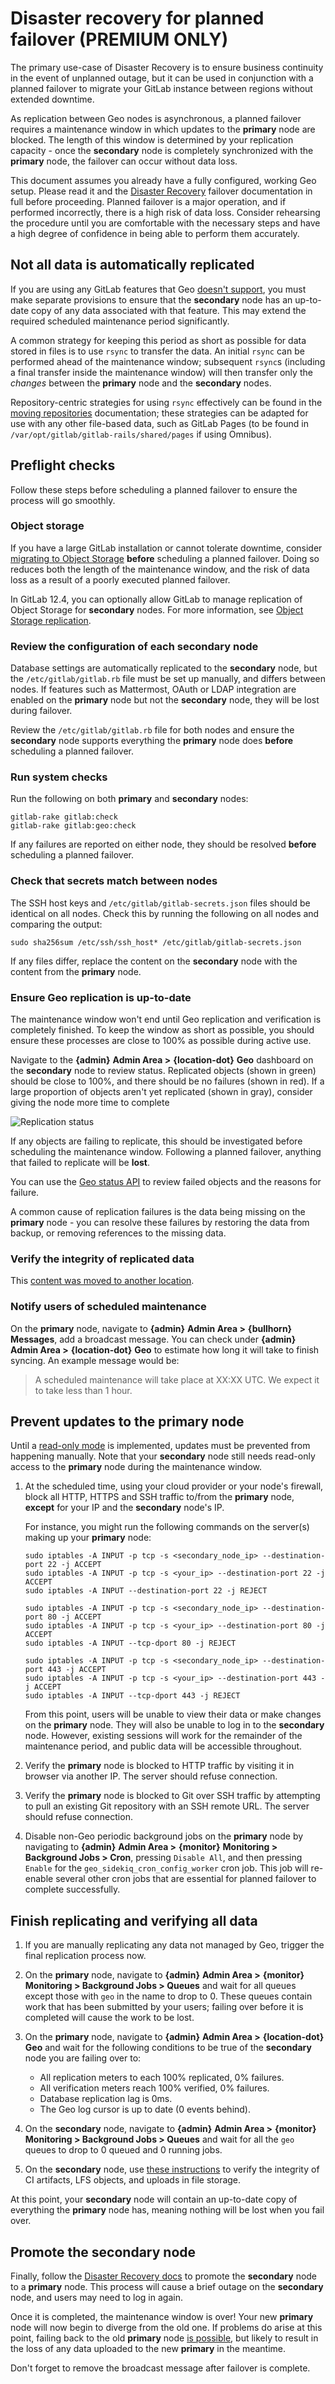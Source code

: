 # Disaster recovery for planned failover **(PREMIUM ONLY)**

The primary use-case of Disaster Recovery is to ensure business continuity in
the event of unplanned outage, but it can be used in conjunction with a planned
failover to migrate your GitLab instance between regions without extended
downtime.

As replication between Geo nodes is asynchronous, a planned failover requires
a maintenance window in which updates to the **primary** node are blocked. The
length of this window is determined by your replication capacity - once the
**secondary** node is completely synchronized with the **primary** node, the failover can occur without
data loss.

This document assumes you already have a fully configured, working Geo setup.
Please read it and the [Disaster Recovery](index.md) failover
documentation in full before proceeding. Planned failover is a major operation,
and if performed incorrectly, there is a high risk of data loss. Consider
rehearsing the procedure until you are comfortable with the necessary steps and
have a high degree of confidence in being able to perform them accurately.

## Not all data is automatically replicated

If you are using any GitLab features that Geo [doesn't support](../replication/index.md#current-limitations),
you must make separate provisions to ensure that the **secondary** node has an
up-to-date copy of any data associated with that feature. This may extend the
required scheduled maintenance period significantly.

A common strategy for keeping this period as short as possible for data stored
in files is to use `rsync` to transfer the data. An initial `rsync` can be
performed ahead of the maintenance window; subsequent `rsync`s (including a
final transfer inside the maintenance window) will then transfer only the
*changes* between the **primary** node and the **secondary** nodes.

Repository-centric strategies for using `rsync` effectively can be found in the
[moving repositories](../../operations/moving_repositories.md) documentation; these strategies can
be adapted for use with any other file-based data, such as GitLab Pages (to
be found in `/var/opt/gitlab/gitlab-rails/shared/pages` if using Omnibus).

## Preflight checks

Follow these steps before scheduling a planned failover to ensure the process
will go smoothly.

### Object storage

If you have a large GitLab installation or cannot tolerate downtime, consider
[migrating to Object Storage](../replication/object_storage.md) **before** scheduling a planned failover.
Doing so reduces both the length of the maintenance window, and the risk of data
loss as a result of a poorly executed planned failover.

In GitLab 12.4, you can optionally allow GitLab to manage replication of Object Storage for
**secondary** nodes. For more information, see [Object Storage replication](../replication/object_storage.md).

### Review the configuration of each **secondary** node

Database settings are automatically replicated to the **secondary**  node, but the
`/etc/gitlab/gitlab.rb` file must be set up manually, and differs between
nodes. If features such as Mattermost, OAuth or LDAP integration are enabled
on the **primary** node but not the **secondary** node, they will be lost during failover.

Review the `/etc/gitlab/gitlab.rb` file for both nodes and ensure the **secondary** node
supports everything the **primary** node does **before** scheduling a planned failover.

### Run system checks

Run the following on both **primary** and **secondary** nodes:

```shell
gitlab-rake gitlab:check
gitlab-rake gitlab:geo:check
```

If any failures are reported on either node, they should be resolved **before**
scheduling a planned failover.

### Check that secrets match between nodes

The SSH host keys and `/etc/gitlab/gitlab-secrets.json` files should be
identical on all nodes. Check this by running the following on all nodes and
comparing the output:

```shell
sudo sha256sum /etc/ssh/ssh_host* /etc/gitlab/gitlab-secrets.json
```

If any files differ, replace the content on the **secondary** node with the
content from the **primary** node.

### Ensure Geo replication is up-to-date

The maintenance window won't end until Geo replication and verification is
completely finished. To keep the window as short as possible, you should
ensure these processes are close to 100% as possible during active use.

Navigate to the **{admin}** **Admin Area >** **{location-dot}** **Geo** dashboard on the **secondary** node to
review status. Replicated objects (shown in green) should be close to 100%,
and there should be no failures (shown in red). If a large proportion of
objects aren't yet replicated (shown in gray), consider giving the node more
time to complete

![Replication status](img/replication-status.png)

If any objects are failing to replicate, this should be investigated before
scheduling the maintenance window. Following a planned failover, anything that
failed to replicate will be **lost**.

You can use the [Geo status API](../../../api/geo_nodes.md#retrieve-project-sync-or-verification-failures-that-occurred-on-the-current-node) to review failed objects and
the reasons for failure.

A common cause of replication failures is the data being missing on the
**primary** node - you can resolve these failures by restoring the data from backup,
or removing references to the missing data.

### Verify the integrity of replicated data

This [content was moved to another location](background_verification.md).

### Notify users of scheduled maintenance

On the **primary** node, navigate to **{admin}** **Admin Area >** **{bullhorn}** **Messages**, add a broadcast
message. You can check under **{admin}** **Admin Area >** **{location-dot}** **Geo** to estimate how long it
will take to finish syncing. An example message would be:

> A scheduled maintenance will take place at XX:XX UTC. We expect it to take
> less than 1 hour.

## Prevent updates to the **primary** node

Until a [read-only mode](https://gitlab.com/gitlab-org/gitlab/-/issues/14609) is implemented, updates must be prevented
from happening manually. Note that your **secondary** node still needs read-only
access to the **primary** node during the maintenance window.

1. At the scheduled time, using your cloud provider or your node's firewall, block
   all HTTP, HTTPS and SSH traffic to/from the **primary** node, **except** for your IP and
   the **secondary** node's IP.

   For instance, you might run the following commands on the server(s) making up your **primary** node:

   ```shell
   sudo iptables -A INPUT -p tcp -s <secondary_node_ip> --destination-port 22 -j ACCEPT
   sudo iptables -A INPUT -p tcp -s <your_ip> --destination-port 22 -j ACCEPT
   sudo iptables -A INPUT --destination-port 22 -j REJECT

   sudo iptables -A INPUT -p tcp -s <secondary_node_ip> --destination-port 80 -j ACCEPT
   sudo iptables -A INPUT -p tcp -s <your_ip> --destination-port 80 -j ACCEPT
   sudo iptables -A INPUT --tcp-dport 80 -j REJECT

   sudo iptables -A INPUT -p tcp -s <secondary_node_ip> --destination-port 443 -j ACCEPT
   sudo iptables -A INPUT -p tcp -s <your_ip> --destination-port 443 -j ACCEPT
   sudo iptables -A INPUT --tcp-dport 443 -j REJECT
   ```

   From this point, users will be unable to view their data or make changes on the
   **primary** node. They will also be unable to log in to the **secondary** node.
   However, existing sessions will work for the remainder of the maintenance period, and
   public data will be accessible throughout.

1. Verify the **primary** node is blocked to HTTP traffic by visiting it in browser via
   another IP. The server should refuse connection.

1. Verify the **primary** node is blocked to Git over SSH traffic by attempting to pull an
   existing Git repository with an SSH remote URL. The server should refuse
   connection.

1. Disable non-Geo periodic background jobs on the **primary** node by navigating
   to **{admin}** **Admin Area >** **{monitor}** **Monitoring > Background Jobs > Cron**, pressing `Disable All`,
   and then pressing `Enable` for the `geo_sidekiq_cron_config_worker` cron job.
   This job will re-enable several other cron jobs that are essential for planned
   failover to complete successfully.

## Finish replicating and verifying all data

1. If you are manually replicating any data not managed by Geo, trigger the
   final replication process now.
1. On the **primary** node, navigate to **{admin}** **Admin Area >** **{monitor}** **Monitoring > Background Jobs > Queues**
   and wait for all queues except those with `geo` in the name to drop to 0.
   These queues contain work that has been submitted by your users; failing over
   before it is completed will cause the work to be lost.
1. On the **primary** node, navigate to **{admin}** **Admin Area >** **{location-dot}** **Geo** and wait for the
   following conditions to be true of the **secondary** node you are failing over to:

   - All replication meters to each 100% replicated, 0% failures.
   - All verification meters reach 100% verified, 0% failures.
   - Database replication lag is 0ms.
   - The Geo log cursor is up to date (0 events behind).

1. On the **secondary** node, navigate to **{admin}** **Admin Area >** **{monitor}** **Monitoring > Background Jobs > Queues**
   and wait for all the `geo` queues to drop to 0 queued and 0 running jobs.
1. On the **secondary** node, use [these instructions](../../raketasks/check.md)
   to verify the integrity of CI artifacts, LFS objects, and uploads in file
   storage.

At this point, your **secondary** node will contain an up-to-date copy of everything the
**primary** node has, meaning nothing will be lost when you fail over.

## Promote the **secondary** node

Finally, follow the [Disaster Recovery docs](index.md) to promote the
**secondary** node to a **primary** node. This process will cause a brief outage on the **secondary** node, and users may need to log in again.

Once it is completed, the maintenance window is over! Your new **primary** node will now
begin to diverge from the old one. If problems do arise at this point, failing
back to the old **primary** node [is possible](bring_primary_back.md), but likely to result
in the loss of any data uploaded to the new **primary** in the meantime.

Don't forget to remove the broadcast message after failover is complete.
